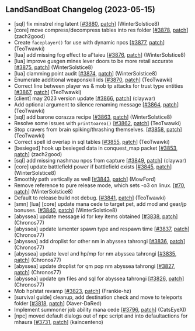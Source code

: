 ## LandSandBoat Changelog (2023-05-15)
- [sql] fix minstrel ring latent [[#3880](https://github.com/LandSandBoat/server/pull/3880), [patch](https://github.com/LandSandBoat/server/pull/3880.patch)] (WinterSolstice8)
- [core] move compress/decompress tables into res folder [[#3878](https://github.com/LandSandBoat/server/pull/3878), [patch](https://github.com/LandSandBoat/server/pull/3878.patch)] (zach2good)
- Create `faceplayer()` for use with dynamic npcs [[#3877](https://github.com/LandSandBoat/server/pull/3877), [patch](https://github.com/LandSandBoat/server/pull/3877.patch)] (TeoTwawki)
- [lua] add missing fog effect to al'taieu [[#3876](https://github.com/LandSandBoat/server/pull/3876), [patch](https://github.com/LandSandBoat/server/pull/3876.patch)] (WinterSolstice8)
- [lua] improve gusgen mines lever doors to be more retail accurate [[#3875](https://github.com/LandSandBoat/server/pull/3875), [patch](https://github.com/LandSandBoat/server/pull/3875.patch)] (WinterSolstice8)
- [lua] clamming point audit [[#3874](https://github.com/LandSandBoat/server/pull/3874), [patch](https://github.com/LandSandBoat/server/pull/3874.patch)] (WinterSolstice8)
- Enumerate additional weaponskill ids [[#3870](https://github.com/LandSandBoat/server/pull/3870), [patch](https://github.com/LandSandBoat/server/pull/3870.patch)] (TeoTwawki)
- Correct line between player ws & mob tp attacks for trust type entities [[#3867](https://github.com/LandSandBoat/server/pull/3867), [patch](https://github.com/LandSandBoat/server/pull/3867.patch)] (TeoTwawki)
- [client] may 2023 version update [[#3866](https://github.com/LandSandBoat/server/pull/3866), [patch](https://github.com/LandSandBoat/server/pull/3866.patch)] (claywar)
- Add optional argument to silence renaming message [[#3864](https://github.com/LandSandBoat/server/pull/3864), [patch](https://github.com/LandSandBoat/server/pull/3864.patch)] (TeoTwawki)
- [sql] add barone corazza recipe [[#3863](https://github.com/LandSandBoat/server/pull/3863), [patch](https://github.com/LandSandBoat/server/pull/3863.patch)] (WinterSolstice8)
- Resolve some issues with `printtoarea()` [[#3862](https://github.com/LandSandBoat/server/pull/3862), [patch](https://github.com/LandSandBoat/server/pull/3862.patch)] (TeoTwawki)
- Stop cravers from brain spiking/thrashing themselves. [[#3858](https://github.com/LandSandBoat/server/pull/3858), [patch](https://github.com/LandSandBoat/server/pull/3858.patch)] (TeoTwawki)
- Correct spell id overlap in sql tables [[#3855](https://github.com/LandSandBoat/server/pull/3855), [patch](https://github.com/LandSandBoat/server/pull/3855.patch)] (TeoTwawki)
- [besieged] hook up besieged data in conquest_map packet [[#3853](https://github.com/LandSandBoat/server/pull/3853), [patch](https://github.com/LandSandBoat/server/pull/3853.patch)] (zach2good)
- [sql] add missing nashmau npcs from capture [[#3849](https://github.com/LandSandBoat/server/pull/3849), [patch](https://github.com/LandSandBoat/server/pull/3849.patch)] (claywar)
- [core] update battlefield power if battlefield exists [[#3845](https://github.com/LandSandBoat/server/pull/3845), [patch](https://github.com/LandSandBoat/server/pull/3845.patch)] (WinterSolstice8)
- Smoothly path vertically as well [[#3843](https://github.com/LandSandBoat/server/pull/3843), [patch](https://github.com/LandSandBoat/server/pull/3843.patch)] (MowFord)
- Remove reference to pure release mode, which sets -o3 on linux. [[#70](https://github.com/LandSandBoat/lsb-wiki/pull/70), [patch](https://github.com/LandSandBoat/lsb-wiki/pull/70.patch)] (WinterSolstice8)
- Default to release build not debug. [[#3841](https://github.com/LandSandBoat/server/pull/3841), [patch](https://github.com/LandSandBoat/server/pull/3841.patch)] (TeoTwawki)
- [smn] [lua] [core] update mana cede to target pet, add mod and gear/jp bonuses. [[#3840](https://github.com/LandSandBoat/server/pull/3840), [patch](https://github.com/LandSandBoat/server/pull/3840.patch)] (WinterSolstice8)
- [abyssea] update message id for key items obtained [[#3838](https://github.com/LandSandBoat/server/pull/3838), [patch](https://github.com/LandSandBoat/server/pull/3838.patch)] (Chronos77)
- [abyssea] update lamenter spawn type and respawn time [[#3837](https://github.com/LandSandBoat/server/pull/3837), [patch](https://github.com/LandSandBoat/server/pull/3837.patch)] (Chronos77)
- [abyssea] add droplist for other nm in abyssea tahrongi [[#3836](https://github.com/LandSandBoat/server/pull/3836), [patch](https://github.com/LandSandBoat/server/pull/3836.patch)] (Chronos77)
- [abyssea] update level and hp/mp for nm abyssea tahrongi [[#3835](https://github.com/LandSandBoat/server/pull/3835), [patch](https://github.com/LandSandBoat/server/pull/3835.patch)] (Chronos77)
- [abyssea] update droplist for qm pop nm abyssea tahrongi [[#3827](https://github.com/LandSandBoat/server/pull/3827), [patch](https://github.com/LandSandBoat/server/pull/3827.patch)] (Chronos77)
- [abyssea] update qm files and sql for abyssea tahrongi [[#3826](https://github.com/LandSandBoat/server/pull/3826), [patch](https://github.com/LandSandBoat/server/pull/3826.patch)] (Chronos77)
- Mob hp/stat revamp [[#3823](https://github.com/LandSandBoat/server/pull/3823), [patch](https://github.com/LandSandBoat/server/pull/3823.patch)] (Frankie-hz)
- [survival guide] cleanup, add destination check and move to teleports folder [[#3818](https://github.com/LandSandBoat/server/pull/3818), [patch](https://github.com/LandSandBoat/server/pull/3818.patch)] (Xaver-DaRed)
- Implement summoner job ability mana cede [[#3796](https://github.com/LandSandBoat/server/pull/3796), [patch](https://github.com/LandSandBoat/server/pull/3796.patch)] (CatsEyeXI)
- [npc] moved default dialogs out of npc script and into defaultactions for mhaura [[#3731](https://github.com/LandSandBoat/server/pull/3731), [patch](https://github.com/LandSandBoat/server/pull/3731.patch)] (kaincenteno)
